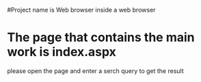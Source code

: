 #Project name is Web browser inside a web browser
# The page that contains the main work is index.aspx
please open the page and enter a serch query to get the result
